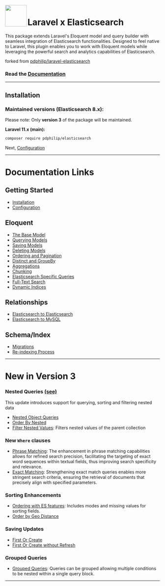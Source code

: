 <img align="left" width="70" height="70" src="https://cdn.snipform.io/pdphilip/elasticsearch/laravel-x-es.png">

# Laravel x Elasticsearch

This package extends Laravel's Eloquent model and query builder with seamless integration of Elasticsearch functionalities. Designed to feel native to Laravel, this plugin enables you to work with Eloquent models while leveraging the
powerful search and analytics capabilities of Elasticsearch.


forked from [pdphilip/laravel-elasticsearch](https://github.com/pdphilip/laravel-elasticsearch) 

### Read the [Documentation](https://elasticsearch.pdphilip.com/)

---

## Installation

### Maintained versions (Elasticsearch 8.x):

Please note: Only **version 3** of the package will be maintained.

**Laravel 11.x (main):**

```bash
composer require pdphilip/elasticsearch
```

Next, [Configuration](https://elasticsearch.pdphilip.com/#configuration)

---

# Documentation Links

## Getting Started

- [Installation](https://elasticsearch.pdphilip.com/#installation)
- [Configuration](https://elasticsearch.pdphilip.com/#configuration)

## Eloquent

- [The Base Model](https://elasticsearch.pdphilip.com/the-base-model)
- [Querying Models](https://elasticsearch.pdphilip.com/querying-models)
- [Saving Models](https://elasticsearch.pdphilip.com/saving-models)
- [Deleting Models](https://elasticsearch.pdphilip.com/deleting-models)
- [Ordering and Pagination](https://elasticsearch.pdphilip.com/ordering-and-pagination)
- [Distinct and GroupBy](https://elasticsearch.pdphilip.com/distinct)
- [Aggregations](https://elasticsearch.pdphilip.com/aggregations)
- [Chunking](https://elasticsearch.pdphilip.com/chunking)
- [Elasticsearch Specific Queries](https://elasticsearch.pdphilip.com/es-specific)
- [Full-Text Search](https://elasticsearch.pdphilip.com/full-text-search)
- [Dynamic Indices](https://elasticsearch.pdphilip.com/dynamic-indices)

## Relationships

- [Elasticsearch to Elasticsearch](https://elasticsearch.pdphilip.com/es-es)
- [Elasticsearch to MySQL](https://elasticsearch.pdphilip.com/es-mysql)

## Schema/Index

- [Migrations](https://elasticsearch.pdphilip.com/migrations)
- [Re-indexing Process](https://elasticsearch.pdphilip.com/re-indexing)

---

# New in Version 3

### Nested Queries [(see)](https://elasticsearch.pdphilip.com/nested-queries)

This update introduces support for querying, sorting and filtering nested data

- [Nested Object Queries](https://elasticsearch.pdphilip.com/nested-queries#where-nested-object)
- [Order By Nested](https://elasticsearch.pdphilip.com/nested-queries#order-by-nested-field)
- [Filter Nested Values](https://elasticsearch.pdphilip.com/nested-queries#filtering-nested-values): Filters nested values of the parent collection

### New `Where` clauses

- [Phrase Matching](https://elasticsearch.pdphilip.com/es-specific#where-phrase): The enhancement in phrase matching capabilities allows for refined search precision, facilitating the targeting of exact word sequences within textual
  fields, thus improving search specificity
  and relevance.
- [Exact Matching](https://elasticsearch.pdphilip.com/es-specific#where-exact): Strengthening exact match queries enables more stringent search criteria, ensuring the retrieval of documents that precisely align with specified parameters.

### Sorting Enhancements

- [Ordering with ES features](https://elasticsearch.pdphilip.com/ordering-and-pagination#extending-ordering-for-elasticsearch-features): Includes modes and missing values for sorting fields.
- [Order by Geo Distance](https://elasticsearch.pdphilip.com/ordering-and-pagination#order-by-geo-distance)

### Saving Updates

- [First Or Create](https://elasticsearch.pdphilip.com/saving-models#first-or-create)
- [First Or Create without Refresh](https://elasticsearch.pdphilip.com/saving-models#first-or-create-without-refresh)

### Grouped Queries

- [Grouped Queries](https://elasticsearch.pdphilip.com/querying-models#grouped-queries): Queries can be grouped allowing multiple conditions to be nested within a single query block.

---
